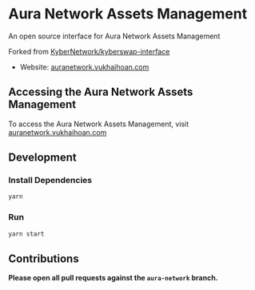 # Aura Network Assets Management

An open source interface for Aura Network Assets Management

Forked from [KyberNetwork/kyberswap-interface](https://github.com/KyberNetwork/kyberswap-interface)

- Website: [auranetwork.vukhaihoan.com](https://auranetwork.vukhaihoan.com/)

## Accessing the Aura Network Assets Management

To access the Aura Network Assets Management, visit [auranetwork.vukhaihoan.com](https://auranetwork.vukhaihoan.com/)

## Development

### Install Dependencies

```bash
yarn
```

### Run

```bash
yarn start
```

## Contributions

**Please open all pull requests against the `aura-network` branch.**
